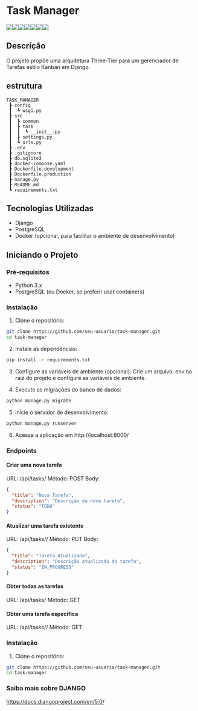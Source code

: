 # Task Manager
<img src="https://img.shields.io/static/v1?label=Task%20Manager&message=Project&color=4CAF50&style=plastic"/><img src="https://img.shields.io/static/v1?label=Kanban&message=Methodology&color=0074E8&style=plastic"/><img src="https://img.shields.io/static/v1?label=Docker&message=Containerization&color=2496ED&style=plastic&logo=docker"/><img src="https://img.shields.io/static/v1?label=Python&message=Programming%20Language&color=3776AB&style=plastic&logo=python"/><img src="https://img.shields.io/static/v1?label=PostgreSQL&message=Database&color=336791&style=plastic&logo=postgresql"/><img src="https://img.shields.io/static/v1?label=Django&message=Framework&color=092E20&style=plastic&logo=django"/><img src="https://img.shields.io/static/v1?label=Status&message=Em%20Desenvolvimento&color=yellow&style=plastic"/>

## Descrição
O projeto propõe uma arquitetura Three-Tier para um gerenciador de Tarefas estilo Kanban em Django.

## estrutura
```
TASK_MANAGER
 ┣ config
 ┃  ┗ wsgi.py
 ┣ src
 ┃  ┣ common
 ┃  ┣ task
 ┃  ┃  ┗ __init__.py
 ┃  ┣ settings.py
 ┃  ┗ urls.py
 ┣ .env
 ┣ .gitignore
 ┣ db.sqlite3
 ┣ docker-compose.yaml
 ┣ Dockerfile.development
 ┣ Dockerfile.production
 ┣ manage.py
 ┣ README.md
 ┗ requirements.txt
```

## Tecnologias Utilizadas
- Django
- PostgreSQL
- Docker (opcional, para facilitar o ambiente de desenvolvimento)

## Iniciando o Projeto

### Pré-requisitos
- Python 3.x
- PostgreSQL (ou Docker, se preferir usar containers)

### Instalação
1. Clone o repositório:

```bash
git clone https://github.com/seu-usuario/task-manager.git
cd task-manager
```

2. Instale as dependências:

```sh
pip install -r requirements.txt
```

3. Configure as variáveis de ambiente (opcional):
Crie um arquivo .env na raiz do projeto e configure as variáveis de ambiente.

4. Execute as migrações do banco de dados:
```sh
python manage.py migrate
```

5. inicie o servidor de desenvolvimento:
```sh
python manage.py runserver
```

6. Acesse a aplicação em http://localhost:8000/

### Endpoints

#### Criar uma nova tarefa
URL: /api/tasks/
Método: POST
Body:
```json
{
  "title": "Nova Tarefa",
  "description": "Descrição da nova tarefa",
  "status": "TODO"
}
```

#### Atualizar uma tarefa existente
URL: /api/tasks/<id>/
Método: PUT
Body:
```json
{
  "title": "Tarefa Atualizada",
  "description": "Descrição atualizada da tarefa",
  "status": "IN_PROGRESS"
}
```

####  Obter todas as tarefas
URL: /api/tasks/
Método: GET

#### Obter uma tarefa específica
URL: /api/tasks/<id>/
Método: GET

### Instalação
1. Clone o repositório:
```bash
git clone https://github.com/seu-usuario/task-manager.git
cd task-manager
```
### Saiba mais sobre DJANGO
https://docs.djangoproject.com/en/5.0/